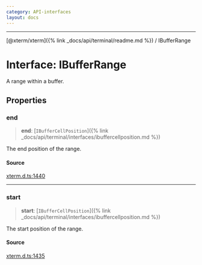 ```yaml
---
category: API-interfaces
layout: docs
---
```



***

[@xterm/xterm]({% link _docs/api/terminal/readme.md %}) / IBufferRange

# Interface: IBufferRange

A range within a buffer.

## Properties

### end

> **end**: [`IBufferCellPosition`]({% link _docs/api/terminal/interfaces/ibuffercellposition.md %})

The end position of the range.

#### Source

[xterm.d.ts:1440](https://github.com/xtermjs/xterm.js/blob/5.5.0/typings/xterm.d.ts#L1440)

***

### start

> **start**: [`IBufferCellPosition`]({% link _docs/api/terminal/interfaces/ibuffercellposition.md %})

The start position of the range.

#### Source

[xterm.d.ts:1435](https://github.com/xtermjs/xterm.js/blob/5.5.0/typings/xterm.d.ts#L1435)
